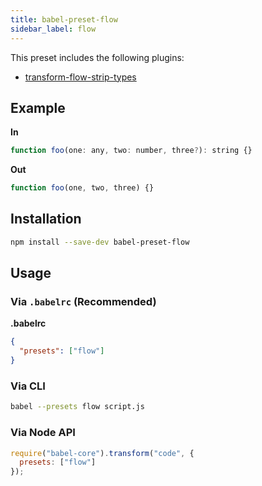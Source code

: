 ```yaml
---
title: babel-preset-flow
sidebar_label: flow
---
```


This preset includes the following plugins:

- [transform-flow-strip-types](https://babeljs.io/docs/plugins/transform-flow-strip-types/)

## Example

**In**

```javascript
function foo(one: any, two: number, three?): string {}
```

**Out**

```javascript
function foo(one, two, three) {}
```

## Installation

```sh
npm install --save-dev babel-preset-flow
```

## Usage

### Via `.babelrc` (Recommended)

**.babelrc**

```json
{
  "presets": ["flow"]
}
```

### Via CLI

```sh
babel --presets flow script.js
```

### Via Node API

```javascript
require("babel-core").transform("code", {
  presets: ["flow"]
});
```

